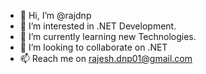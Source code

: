 - 👋 Hi, I’m @rajdnp
- 👀 I’m interested in .NET Development.
- 🌱 I’m currently learning new Technologies.
- 💞️ I’m looking to collaborate on .NET
- 📫 Reach me on rajesh.dnp01@gmail.com

<!---
rajdnp/rajdnp is a ✨ special ✨ repository because its `README.md` (this file) appears on your GitHub profile.
You can click the Preview link to take a look at your changes.
--->
